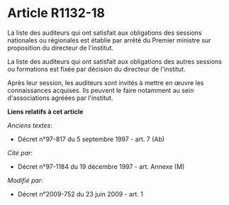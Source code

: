 # Article R1132-18

La liste des auditeurs qui ont satisfait aux obligations des sessions nationales ou régionales est établie par arrêté du
Premier ministre sur proposition du directeur de l'institut. 

La liste des auditeurs qui ont satisfait aux obligations des autres sessions ou formations est fixée par décision du
directeur de l'institut. 

Après leur session, les auditeurs sont invités à mettre en œuvre les connaissances acquises. Ils peuvent le faire notamment
au sein d'associations agréées par l'institut.

**Liens relatifs à cet article**

_Anciens textes_:

  - Décret n°97-817 du 5 septembre 1997 - art. 7 (Ab)

_Cité par_:

  - Décret n°97-1184 du 19 décembre 1997 - art. Annexe (M)

_Modifié par_:

  - Décret n°2009-752 du 23 juin 2009 - art. 1
